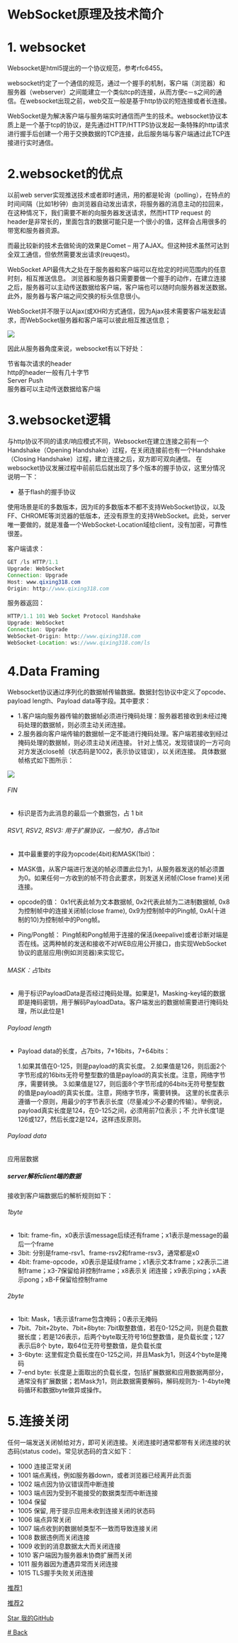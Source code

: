 # WebSocket原理及技术简介

# 1. websocket

Websocket是html5提出的一个协议规范，参考rfc6455。

websocket约定了一个通信的规范，通过一个握手的机制，客户端（浏览器）和服务器（webserver）之间能建立一个类似tcp的连接，从而方便c－s之间的通信。在websocket出现之前，web交互一般是基于http协议的短连接或者长连接。

WebSocket是为解决客户端与服务端实时通信而产生的技术。websocket协议本质上是一个基于tcp的协议，是先通过HTTP/HTTPS协议发起一条特殊的http请求进行握手后创建一个用于交换数据的TCP连接，此后服务端与客户端通过此TCP连接进行实时通信。

# 2.websocket的优点
以前web server实现推送技术或者即时通讯，用的都是轮询（polling），在特点的时间间隔（比如1秒钟）由浏览器自动发出请求，将服务器的消息主动的拉回来，在这种情况下，我们需要不断的向服务器发送请求，然而HTTP request 的header是非常长的，里面包含的数据可能只是一个很小的值，这样会占用很多的带宽和服务器资源。

而最比较新的技术去做轮询的效果是Comet – 用了AJAX。但这种技术虽然可达到全双工通信，但依然需要发出请求(reuqest)。

WebSocket API最伟大之处在于服务器和客户端可以在给定的时间范围内的任意时刻，相互推送信息。 浏览器和服务器只需要要做一个握手的动作，在建立连接之后，服务器可以主动传送数据给客户端，客户端也可以随时向服务器发送数据。 此外，服务器与客户端之间交换的标头信息很小。

WebSocket并不限于以Ajax(或XHR)方式通信，因为Ajax技术需要客户端发起请求，而WebSocket服务器和客户端可以彼此相互推送信息；

![](https://jayqiu.github.io/blog/2017/img/blog_05_11_17_01.png)

因此从服务器角度来说，websocket有以下好处：

节省每次请求的header</br>
http的header一般有几十字节</br>
Server Push</br>
服务器可以主动传送数据给客户端

# 3.websocket逻辑

与http协议不同的请求/响应模式不同，Websocket在建立连接之前有一个Handshake（Opening Handshake）过程，在关闭连接前也有一个Handshake（Closing Handshake）过程，建立连接之后，双方即可双向通信。
在websocket协议发展过程中前前后后就出现了多个版本的握手协议，这里分情况说明一下：

* 基于flash的握手协议

使用场景是IE的多数版本，因为IE的多数版本不都不支持WebSocket协议，以及FF、CHROME等浏览器的低版本，还没有原生的支持WebSocket。此处，server唯一要做的，就是准备一个WebSocket-Location域给client，没有加密，可靠性很差。

客户端请求：

````java
GET /ls HTTP/1.1
Upgrade: WebSocket
Connection: Upgrade
Host: www.qixing318.com
Origin: http://www.qixing318.com
````
服务器返回：

````java
HTTP/1.1 101 Web Socket Protocol Handshake
Upgrade: WebSocket
Connection: Upgrade
WebSocket-Origin: http://www.qixing318.com
WebSocket-Location: ws://www.qixing318.com/ls
````

# 4.Data Framing

Websocket协议通过序列化的数据帧传输数据。数据封包协议中定义了opcode、payload length、Payload data等字段。其中要求：

* 1.客户端向服务器传输的数据帧必须进行掩码处理：服务器若接收到未经过掩码处理的数据帧，则必须主动关闭连接。
* 2.服务器向客户端传输的数据帧一定不能进行掩码处理。客户端若接收到经过掩码处理的数据帧，则必须主动关闭连接。
针对上情况，发现错误的一方可向对方发送close帧（状态码是1002，表示协议错误），以关闭连接。
具体数据帧格式如下图所示：

![](https://jayqiu.github.io/blog/2017/img/blog_05_11_17_02.png)

###### FIN

* 标识是否为此消息的最后一个数据包，占 1 bit

###### RSV1, RSV2, RSV3: 用于扩展协议，一般为0，各占1bit

* 其中最重要的字段为opcode(4bit)和MASK(1bit)：

* MASK值，从客户端进行发送的帧必须置此位为1，从服务器发送的帧必须置为0。如果任何一方收到的帧不符合此要求，则发送关闭帧(Close frame)关闭连接。
* opcode的值： 0x1代表此帧为文本数据帧, 0x2代表此帧为二进制数据帧, 0x8为控制帧中的连接关闭帧(close frame), 0x9为控制帧中的Ping帧, 0xA(十进制的10)为控制帧中的Pong帧。
* Ping/Pong帧： Ping帧和Pong帧用于连接的保活(keepalive)或者诊断对端是否在线。这两种帧的发送和接收不对WEB应用公开接口，由实现WebSocket协议的底层应用(例如浏览器)来实现它。

###### MASK：占1bits

* 用于标识PayloadData是否经过掩码处理。如果是1，Masking-key域的数据即是掩码密钥，用于解码PayloadData。客户端发出的数据帧需要进行掩码处理，所以此位是1

###### Payload length

* Payload data的长度，占7bits，7+16bits，7+64bits：

	1.如果其值在0-125，则是payload的真实长度。
	2.如果值是126，则后面2个字节形成的16bits无符号整型数的值是payload的真实长度。注意，网络字节序，需要转换。
	3.如果值是127，则后面8个字节形成的64bits无符号整型数的值是payload的真实长度。注意，网络字节序，需要转换。
	这里的长度表示遵循一个原则，用最少的字节表示长度（尽量减少不必要的传输）。举例说，payload真实长度是124，在0-125之间，必须用前7位表示；不	允许长度1是126或127，然后长度2是124，这样违反原则。

###### Payload data

应用层数据

##### server解析client端的数据

接收到客户端数据后的解析规则如下：

###### 1byte
* 1bit: frame-fin，x0表示该message后续还有frame；x1表示是message的最后一个frame
* 3bit: 分别是frame-rsv1、frame-rsv2和frame-rsv3，通常都是x0
* 4bit: frame-opcode，x0表示是延续frame；x1表示文本frame；x2表示二进制frame；x3-7保留给非控制frame；x8表示关 闭连接；x9表示ping；xA表示pong；xB-F保留给控制frame

###### 2byte

* 1bit: Mask，1表示该frame包含掩码；0表示无掩码
* 7bit、7bit+2byte、7bit+8byte: 7bit取整数值，若在0-125之间，则是负载数据长度；若是126表示，后两个byte取无符号16位整数值，是负载长度；127表示后8个 byte，取64位无符号整数值，是负载长度
* 3-6byte: 这里假定负载长度在0-125之间，并且Mask为1，则这4个byte是掩码
* 7-end byte: 长度是上面取出的负载长度，包括扩展数据和应用数据两部分，通常没有扩展数据；若Mask为1，则此数据需要解码，解码规则为- 1-4byte掩码循环和数据byte做异或操作。

# 5.连接关闭
任何一端发送关闭帧给对方，即可关闭连接。关闭连接时通常都带有关闭连接的状态码(status code)。常见状态码的含义如下：

* 1000 连接正常关闭
* 1001 端点离线，例如服务器down，或者浏览器已经离开此页面
* 1002 端点因为协议错误而中断连接
* 1003 端点因为受到不能接受的数据类型而中断连接
* 1004 保留
* 1005 保留, 用于提示应用未收到连接关闭的状态码
* 1006 端点异常关闭
* 1007 端点收到的数据帧类型不一致而导致连接关闭
* 1008 数据违例而关闭连接
* 1009 收到的消息数据太大而关闭连接
* 1010 客户端因为服务器未协商扩展而关闭
* 1011 服务器因为遭遇异常而关闭连接
* 1015 TLS握手失败关闭连接

[推荐1](https://www.cnblogs.com/lizhenghn/p/5155933.html)

[推荐2](http://blog.csdn.net/yinqingwang/article/details/52565133)

[Star 我的GitHub](https://github.com/Jayqiu)

[# Back](https://jayqiu.github.io/blog)
